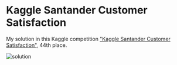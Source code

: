 Kaggle Santander Customer Satisfaction
====

My solution in this Kaggle competition ["Kaggle Santander Customer Satisfaction"](https://www.kaggle.com/c/santander-customer-satisfaction), 44th place.

![solution](https://raw.githubusercontent.com/toshi-k/kaggle-santander-customer-satisfaction/master/img/solution.png)

